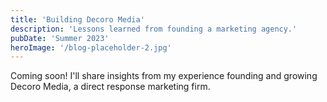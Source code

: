 ```yaml
---
title: 'Building Decoro Media'
description: 'Lessons learned from founding a marketing agency.'
pubDate: 'Summer 2023'
heroImage: '/blog-placeholder-2.jpg'
---
```


Coming soon! I'll share insights from my experience founding and growing Decoro Media, a direct response marketing firm. 